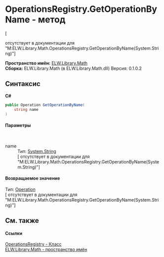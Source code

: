 # OperationsRegistry.GetOperationByName - метод
 

\[<summary> отсутствует в документации для "M:ELW.Library.Math.OperationsRegistry.GetOperationByName(System.String)"\]

**Пространство имён:**&nbsp;<a href="N_ELW_Library_Math">ELW.Library.Math</a><br />**Сборка:**&nbsp;ELW.Library.Math (в ELW.Library.Math.dll) Версия: 0.1.0.2

## Синтаксис

**C#**<br />
``` C#
public Operation GetOperationByName(
	string name
)
```


#### Параметры
&nbsp;<dl><dt>name</dt><dd>Тип:&nbsp;<a href="http://msdn2.microsoft.com/ru-ru/library/s1wwdcbf" target="_blank">System.String</a><br />\[<param name="name"/> отсутствует в документации для "M:ELW.Library.Math.OperationsRegistry.GetOperationByName(System.String)"\]</dd></dl>

#### Возвращаемое значение
Тип:&nbsp;<a href="T_ELW_Library_Math_Operation">Operation</a><br />\[<returns> отсутствует в документации для "M:ELW.Library.Math.OperationsRegistry.GetOperationByName(System.String)"\]

## См. также


#### Ссылки
<a href="T_ELW_Library_Math_OperationsRegistry">OperationsRegistry - Класс</a><br /><a href="N_ELW_Library_Math">ELW.Library.Math - пространство имён</a><br />